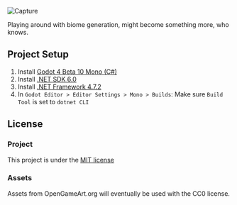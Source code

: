 ![Capture](https://user-images.githubusercontent.com/6277739/209618445-046de476-a121-4d7c-a7ea-1318f1ab5755.PNG)

Playing around with biome generation, might become something more, who knows.

## Project Setup
1. Install [Godot 4 Beta 10 Mono (C#)](https://godotengine.org/article/dev-snapshot-godot-4-0-beta-10#downloads)
2. Install [.NET SDK 6.0](https://dotnet.microsoft.com/en-us/download)
3. Install [.NET Framework 4.7.2](https://duckduckgo.com/?q=.net+framework+4.7.2)
4. In `Godot Editor > Editor Settings > Mono > Builds`: Make sure `Build Tool` is set to `dotnet CLI`

## License
### Project
This project is under the [MIT license](https://github.com/valkyrienyanko/Project2D/blob/main/LICENSE)

### Assets
Assets from OpenGameArt.org will eventually be used with the CC0 license.
